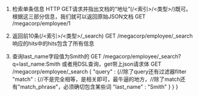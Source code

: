 1) 检索单条信息
HTTP GET请求并指出文档的“地址”(/<索引>/<类型>/<ID>)既可。根据这三部分信息，我们就可以返回原始JSON文档
GET /megacorp/employee/1

2) 返回前10条(/<索引>/<类型>/_search)
GET /megacorp/employee/_search
响应的hits中的hits包含了所有信息

3) 查询last_name字段值为Smith的
GET /megacorp/employee/_search?q=last_name:Smith
或者用DSL查询，get带上json请求体
GET /megacorp/employee/_search
{
    "query" : {//除了query还有过滤器filter
        "match" : {//不是完全相等，是相关即可，最牛逼的地方，//除了match还有"match_phrase"，必须确切包含某些词
            "last_name" : "Smith"
        }
    }
}